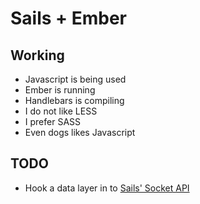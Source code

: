 # Sails + Ember
## Working
* Javascript is being used
* Ember is running
* Handlebars is compiling
* I do not like LESS
* I prefer SASS
* Even dogs likes Javascript

## TODO
* Hook a data layer in to [Sails' Socket API](http://sailsjs.org/#!documentation/sockets)
